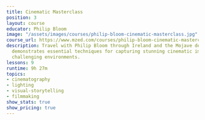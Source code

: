 ```yaml
---
title: Cinematic Masterclass
position: 3
layout: course
educator: Philip Bloom
image: "/assets/images/courses/philip-bloom-cinematic-masterclass.jpg"
course_url: https://www.mzed.com/courses/philip-bloom-cinematic-masterclass
description: Travel with Philip Bloom through Ireland and the Mojave desert as he
  demonstrates essential techniques for capturing stunning cinematic images in various
  challenging environments.
lessons: 9
runtime: 9h 27m
topics:
- cinematography
- lighting
- visual-storytelling
- filmmaking
show_stats: true
show_pricing: true
---
```


